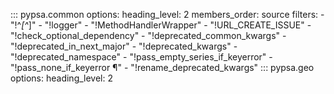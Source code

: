 <!--
SPDX-FileCopyrightText: PyPSA Contributors

SPDX-License-Identifier: CC-BY-4.0
-->

::: pypsa.common
    options:
        heading_level: 2
        members_order: source
        filters:
          - "!^_[^_]"
          - "!logger"
          - "!MethodHandlerWrapper"
          - "!URL_CREATE_ISSUE"
          - "!check_optional_dependency"
          - "!deprecated_common_kwargs"
          - "!deprecated_in_next_major"
          - "!deprecated_kwargs"
          - "!deprecated_namespace"
          - "!pass_empty_series_if_keyerror"
          - "!pass_none_if_keyerror ¶"
          - "!rename_deprecated_kwargs"
::: pypsa.geo
    options:
        heading_level: 2
